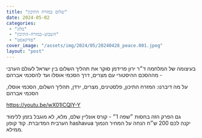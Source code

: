 ```yaml
---
title: "שלום במזרח התיכון"
date: 2024-05-02
categories: 
 - "בלוג"
 - "השבוע-במזרח-התיכון"
 - "פודקאסט"
cover_image: "/assets/img/2024/05/20240428_peace.001.jpeg"
layout: "post"
---
```


בעיצומה של המלחמה ד״ר ירון פרידמן סוקר את תהליך השלום בין ישראל לעולם הערבי - מההסכם ההיסטורי עם מצרים, דרך הסכמי אוסלו ועד להסכמי אברהם

על מה דיברנו: המזרח התיכון, פלסטינים, מצרים, ירדן, תהליך השלום, הסכמי אוסלו, הסכמי אברהם

<https://youtu.be/wX01lCQIY-Y>

גם הפרק הזה בחסות ״שפה 1״ - קורס אונליין שלם, מלא, לא מוגבל בזמן ללימוד הערבית המדוברת. קוד קופון hashavua יקנה לכם 200 ש״ח הנחה על המחיר הנמוך ממילא. 

